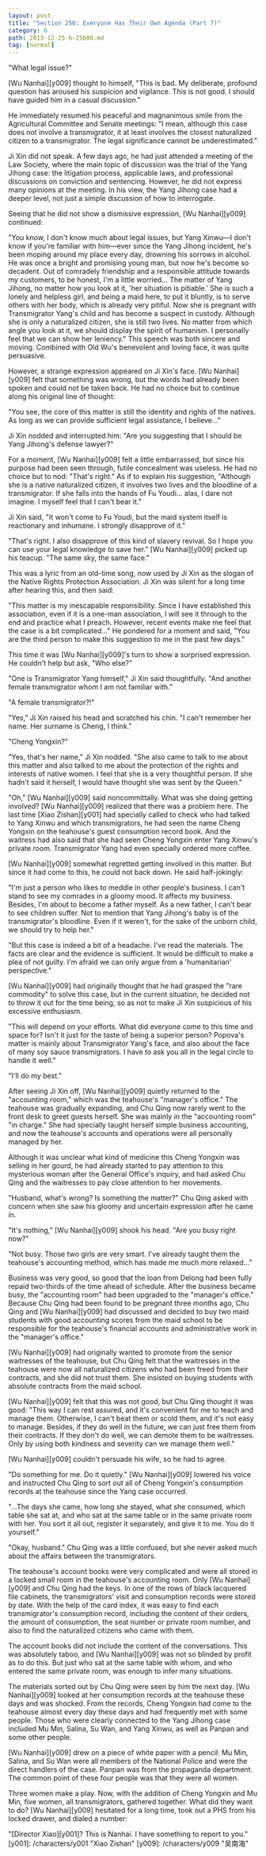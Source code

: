 ```yaml
---
layout: post
title: "Section 256: Everyone Has Their Own Agenda (Part 7)"
category: 6
path: 2013-12-25-6-25600.md
tag: [normal]
---
```


"What legal issue?"

[Wu Nanhai][y009] thought to himself, "This is bad. My deliberate, profound question has aroused his suspicion and vigilance. This is not good. I should have guided him in a casual discussion."

He immediately resumed his peaceful and magnanimous smile from the Agricultural Committee and Senate meetings: "I mean, although this case does not involve a transmigrator, it at least involves the closest naturalized citizen to a transmigrator. The legal significance cannot be underestimated."

Ji Xin did not speak. A few days ago, he had just attended a meeting of the Law Society, where the main topic of discussion was the trial of the Yang Jihong case: the litigation process, applicable laws, and professional discussions on conviction and sentencing. However, he did not express many opinions at the meeting. In his view, the Yang Jihong case had a deeper level, not just a simple discussion of how to interrogate.

Seeing that he did not show a dismissive expression, [Wu Nanhai][y009] continued:

"You know, I don't know much about legal issues, but Yang Xinwu—I don't know if you're familiar with him—ever since the Yang Jihong incident, he's been moping around my place every day, drowning his sorrows in alcohol. He was once a bright and promising young man, but now he's become so decadent. Out of comradely friendship and a responsible attitude towards my customers, to be honest, I'm a little worried... The matter of Yang Jihong, no matter how you look at it, 'her situation is pitiable.' She is such a lonely and helpless girl, and being a maid here, to put it bluntly, is to serve others with her body, which is already very pitiful. Now she is pregnant with Transmigrator Yang's child and has become a suspect in custody. Although she is only a naturalized citizen, she is still two lives. No matter from which angle you look at it, we should display the spirit of humanism. I personally feel that we can show her leniency." This speech was both sincere and moving. Combined with Old Wu's benevolent and loving face, it was quite persuasive.

However, a strange expression appeared on Ji Xin's face. [Wu Nanhai][y009] felt that something was wrong, but the words had already been spoken and could not be taken back. He had no choice but to continue along his original line of thought:

"You see, the core of this matter is still the identity and rights of the natives. As long as we can provide sufficient legal assistance, I believe..."

Ji Xin nodded and interrupted him: "Are you suggesting that I should be Yang Jihong's defense lawyer?"

For a moment, [Wu Nanhai][y009] felt a little embarrassed, but since his purpose had been seen through, futile concealment was useless. He had no choice but to nod: "That's right." As if to explain his suggestion, "Although she is a native naturalized citizen, it involves two lives and the bloodline of a transmigrator. If she falls into the hands of Fu Youdi... alas, I dare not imagine. I myself feel that I can't bear it."

Ji Xin said, "It won't come to Fu Youdi, but the maid system itself is reactionary and inhumane. I strongly disapprove of it."

"That's right. I also disapprove of this kind of slavery revival. So I hope you can use your legal knowledge to save her." [Wu Nanhai][y009] picked up his teacup. "The same sky, the same face."

This was a lyric from an old-time song, now used by Ji Xin as the slogan of the Native Rights Protection Association. Ji Xin was silent for a long time after hearing this, and then said:

"This matter is my inescapable responsibility. Since I have established this association, even if it is a one-man association, I will see it through to the end and practice what I preach. However, recent events make me feel that the case is a bit complicated..." He pondered for a moment and said, "You are the third person to make this suggestion to me in the past few days."

This time it was [Wu Nanhai][y009]'s turn to show a surprised expression. He couldn't help but ask, "Who else?"

"One is Transmigrator Yang himself," Ji Xin said thoughtfully. "And another female transmigrator whom I am not familiar with."

"A female transmigrator?!"

"Yes," Ji Xin raised his head and scratched his chin. "I can't remember her name. Her surname is Cheng, I think."

"Cheng Yongxin?"

"Yes, that's her name," Ji Xin nodded. "She also came to talk to me about this matter and also talked to me about the protection of the rights and interests of native women. I feel that she is a very thoughtful person. If she hadn't said it herself, I would have thought she was sent by the Queen."

"Oh," [Wu Nanhai][y009] said noncommittally. What was she doing getting involved? [Wu Nanhai][y009] realized that there was a problem here. The last time [Xiao Zishan][y001] had specially called to check who had talked to Yang Xinwu and which transmigrators, he had seen the name Cheng Yongxin on the teahouse's guest consumption record book. And the waitress had also said that she had seen Cheng Yongxin enter Yang Xinwu's private room. Transmigrator Yang had even specially ordered more coffee.

[Wu Nanhai][y009] somewhat regretted getting involved in this matter. But since it had come to this, he could not back down. He said half-jokingly:

"I'm just a person who likes to meddle in other people's business. I can't stand to see my comrades in a gloomy mood. It affects my business. Besides, I'm about to become a father myself. As a new father, I can't bear to see children suffer. Not to mention that Yang Jihong's baby is of the transmigrator's bloodline. Even if it weren't, for the sake of the unborn child, we should try to help her."

"But this case is indeed a bit of a headache. I've read the materials. The facts are clear and the evidence is sufficient. It would be difficult to make a plea of not guilty. I'm afraid we can only argue from a 'humanitarian' perspective."

[Wu Nanhai][y009] had originally thought that he had grasped the "rare commodity" to solve this case, but in the current situation, he decided not to throw it out for the time being, so as not to make Ji Xin suspicious of his excessive enthusiasm.

"This will depend on your efforts. What did everyone come to this time and space for? Isn't it just for the taste of being a superior person? Popova's matter is mainly about Transmigrator Yang's face, and also about the face of many soy sauce transmigrators. I have to ask you all in the legal circle to handle it well."

"I'll do my best."

After seeing Ji Xin off, [Wu Nanhai][y009] quietly returned to the "accounting room," which was the teahouse's "manager's office." The teahouse was gradually expanding, and Chu Qing now rarely went to the front desk to greet guests herself. She was mainly in the "accounting room" "in charge." She had specially taught herself simple business accounting, and now the teahouse's accounts and operations were all personally managed by her.

Although it was unclear what kind of medicine this Cheng Yongxin was selling in her gourd, he had already started to pay attention to this mysterious woman after the General Office's inquiry, and had asked Chu Qing and the waitresses to pay close attention to her movements.

"Husband, what's wrong? Is something the matter?" Chu Qing asked with concern when she saw his gloomy and uncertain expression after he came in.

"It's nothing," [Wu Nanhai][y009] shook his head. "Are you busy right now?"

"Not busy. Those two girls are very smart. I've already taught them the teahouse's accounting method, which has made me much more relaxed..."

Business was very good, so good that the loan from Delong had been fully repaid two-thirds of the time ahead of schedule. After the business became busy, the "accounting room" had been upgraded to the "manager's office." Because Chu Qing had been found to be pregnant three months ago, Chu Qing and [Wu Nanhai][y009] had discussed and decided to buy two maid students with good accounting scores from the maid school to be responsible for the teahouse's financial accounts and administrative work in the "manager's office."

[Wu Nanhai][y009] had originally wanted to promote from the senior waitresses of the teahouse, but Chu Qing felt that the waitresses in the teahouse were now all naturalized citizens who had been freed from their contracts, and she did not trust them. She insisted on buying students with absolute contracts from the maid school.

[Wu Nanhai][y009] felt that this was not good, but Chu Qing thought it was good: "This way I can rest assured, and it's convenient for me to teach and manage them. Otherwise, I can't beat them or scold them, and it's not easy to manage. Besides, if they do well in the future, we can just free them from their contracts. If they don't do well, we can demote them to be waitresses. Only by using both kindness and severity can we manage them well."

[Wu Nanhai][y009] couldn't persuade his wife, so he had to agree.

"Do something for me. Do it quietly." [Wu Nanhai][y009] lowered his voice and instructed Chu Qing to sort out all of Cheng Yongxin's consumption records at the teahouse since the Yang case occurred.

"...The days she came, how long she stayed, what she consumed, which table she sat at, and who sat at the same table or in the same private room with her. You sort it all out, register it separately, and give it to me. You do it yourself."

"Okay, husband." Chu Qing was a little confused, but she never asked much about the affairs between the transmigrators.

The teahouse's account books were very complicated and were all stored in a locked small room in the teahouse's accounting room. Only [Wu Nanhai][y009] and Chu Qing had the keys. In one of the rows of black lacquered file cabinets, the transmigrators' visit and consumption records were stored by date. With the help of the card index, it was easy to find each transmigrator's consumption record, including the content of their orders, the amount of consumption, the seat number or private room number, and also to find the naturalized citizens who came with them.

The account books did not include the content of the conversations. This was absolutely taboo, and [Wu Nanhai][y009] was not so blinded by profit as to do this. But just who sat at the same table with whom, and who entered the same private room, was enough to infer many situations.

The materials sorted out by Chu Qing were seen by him the next day. [Wu Nanhai][y009] looked at her consumption records at the teahouse these days and was shocked. From the records, Cheng Yongxin had come to the teahouse almost every day these days and had frequently met with some people. Those who were clearly connected to the Yang Jihong case included Mu Min, Salina, Su Wan, and Yang Xinwu, as well as Panpan and some other people.

[Wu Nanhai][y009] drew on a piece of white paper with a pencil: Mu Min, Salina, and Su Wan were all members of the National Police and were the direct handlers of the case. Panpan was from the propaganda department. The common point of these four people was that they were all women.

Three women make a play. Now, with the addition of Cheng Yongxin and Mu Min, five women, all transmigrators, gathered together. What did they want to do? [Wu Nanhai][y009] hesitated for a long time, took out a PHS from his locked drawer, and dialed a number:

"[Director Xiao][y001]? This is Nanhai. I have something to report to you."
[y001]: /characters/y001 "Xiao Zishan"
[y009]: /characters/y009 "吴南海"